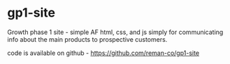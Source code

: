 # gp1-site
Growth phase 1 site - simple AF html, css, and js simply for communicating info about the main products to prospective customers.

code is available on github - https://github.com/reman-co/gp1-site